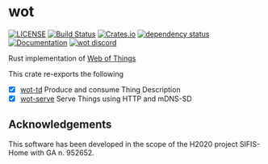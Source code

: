 # wot

[![LICENSE](https://img.shields.io/badge/license-MIT-blue.svg)](LICENSE)
[![Build Status](https://github.com/sifis-home/wot-td/workflows/wot-td/badge.svg)](https://github.com/sifis-home/wot/actions)
[![Crates.io](https://img.shields.io/crates/v/wot.svg)](https://crates.io/crates/wot) [![dependency status](https://deps.rs/repo/github/sifis-home/wot/status.svg)](https://deps.rs/repo/github/sifis-home/wot) [![Documentation](https://docs.rs/wot/badge.svg)](https://docs.rs/wot/)
[![wot discord](https://img.shields.io/badge/wot-discord-blue)](https://discord.gg/5zy68ukBrv)

Rust implementation of [Web of Things](https://www.w3.org/WoT/wg/)

This crate re-exports the following
- [x] [wot-td](https://github.com/wot-rust/wot-td) Produce and consume Thing Description
- [x] [wot-serve](https://github.com/wot-rust/wot-serve) Serve Things using HTTP and mDNS-SD

## Acknowledgements

This software has been developed in the scope of the H2020 project SIFIS-Home with GA n. 952652.
